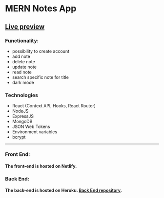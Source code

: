 # MERN Notes App

## [Live preview](https://affectionate-fermi-96e2e0.netlify.app/)

### Functionality:
* possibility to create account
* add note
* delete note
* update note
* read note
* search specific note for title
* dark mode


### Technologies
* React (Context API, Hooks, React Router)
* NodeJS
* ExpressJS
* MongoDB
* JSON Web Tokens
* Environment variables
* bcrypt

***

### Front End:
#### The front-end is hosted on Netlify.

### Back End:
#### The back-end is hosted on Heroku. [Back End repository](https://github.com/kumiasto/notes-app-backend).
